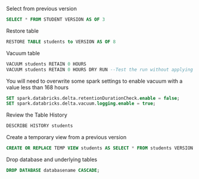 Select from previous version
```sql
SELECT * FROM STUDENT VERSION AS OF 3
```

Restore table 
```sql
RESTORE TABLE students to VERSION AS OF 8
```

Vacuum table
```sql
VACUUM students RETAIN 0 HOURS
VACUUM students RETAIN 0 HOURS DRY RUN --Test the run without applying it
```

You will need to overwrite some spark settings to enable vacuum with a value less than 168 hours
```sql
SET spark.databricks.delta.retentionDurationCheck.enable = false;
SET spark.databricks.delta.vacuum.logging.enable = true;
```

Review the Table History
```sql
DESCRIBE HISTORY students
```

Create a temporary view from a previous version
```sql
CREATE OR REPLACE TEMP VIEW students AS SELECT * FROM students VERSION AS OF 4
```

Drop database and underlying tables
```sql
DROP DATABASE databasename CASCADE;
